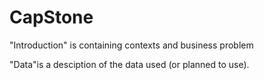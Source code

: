 # CapStone
"Introduction" is containing contexts and business problem

"Data"is a desciption of the data used (or planned to use).
